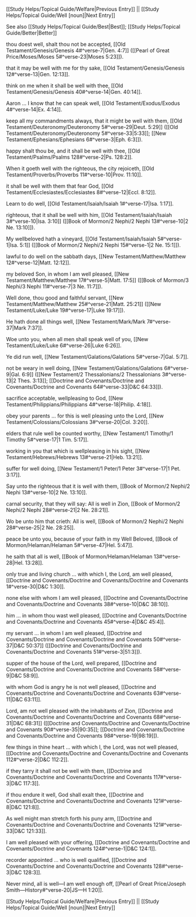 [[Study Helps/Topical Guide/Welfare|Previous Entry]]  ||  [[Study Helps/Topical Guide/Well [noun]|Next Entry]]

 See also [[Study Helps/Topical Guide/Best|Best]]; [[Study Helps/Topical Guide/Better|Better]]

 thou doest well, shalt thou not be accepted, [[Old Testament/Genesis/Genesis 4#^verse-7|Gen. 4:7]] ([[Pearl of Great Price/Moses/Moses 5#^verse-23|Moses 5:23]]).

 that it may be well with me for thy sake, [[Old Testament/Genesis/Genesis 12#^verse-13|Gen. 12:13]].

 think on me when it shall be well with thee, [[Old Testament/Genesis/Genesis 40#^verse-14|Gen. 40:14]].

 Aaron ... I know that he can speak well, [[Old Testament/Exodus/Exodus 4#^verse-14|Ex. 4:14]].

 keep all my commandments always, that it might be well with them, [[Old Testament/Deuteronomy/Deuteronomy 5#^verse-29|Deut. 5:29]] ([[Old Testament/Deuteronomy/Deuteronomy 5#^verse-33|5:33]]; [[New Testament/Ephesians/Ephesians 6#^verse-3|Eph. 6:3]]).

 happy shalt thou be, and it shall be well with thee, [[Old Testament/Psalms/Psalms 128#^verse-2|Ps. 128:2]].

 When it goeth well with the righteous, the city rejoiceth, [[Old Testament/Proverbs/Proverbs 11#^verse-10|Prov. 11:10]].

 it shall be well with them that fear God, [[Old Testament/Ecclesiastes/Ecclesiastes 8#^verse-12|Eccl. 8:12]].

 Learn to do well, [[Old Testament/Isaiah/Isaiah 1#^verse-17|Isa. 1:17]].

 righteous, that it shall be well with him, [[Old Testament/Isaiah/Isaiah 3#^verse-10|Isa. 3:10]] ([[Book of Mormon/2 Nephi/2 Nephi 13#^verse-10|2 Ne. 13:10]]).

 My wellbeloved hath a vineyard, [[Old Testament/Isaiah/Isaiah 5#^verse-1|Isa. 5:1]] ([[Book of Mormon/2 Nephi/2 Nephi 15#^verse-1|2 Ne. 15:1]]).

 lawful to do well on the sabbath days, [[New Testament/Matthew/Matthew 12#^verse-12|Matt. 12:12]].

 my beloved Son, in whom I am well pleased, [[New Testament/Matthew/Matthew 17#^verse-5|Matt. 17:5]] ([[Book of Mormon/3 Nephi/3 Nephi 11#^verse-7|3 Ne. 11:7]]).

 Well done, thou good and faithful servant, [[New Testament/Matthew/Matthew 25#^verse-21|Matt. 25:21]] ([[New Testament/Luke/Luke 19#^verse-17|Luke 19:17]]).

 He hath done all things well, [[New Testament/Mark/Mark 7#^verse-37|Mark 7:37]].

 Woe unto you, when all men shall speak well of you, [[New Testament/Luke/Luke 6#^verse-26|Luke 6:26]].

 Ye did run well, [[New Testament/Galations/Galations 5#^verse-7|Gal. 5:7]].

 not be weary in well doing, [[New Testament/Galations/Galations 6#^verse-9|Gal. 6:9]] ([[New Testament/2 Thessalonians/2 Thessalonians 3#^verse-13|2 Thes. 3:13]]; [[Doctrine and Covenants/Doctrine and Covenants/Doctrine and Covenants 64#^verse-33|D&C 64:33]]).

 sacrifice acceptable, wellpleasing to God, [[New Testament/Philippians/Philippians 4#^verse-18|Philip. 4:18]].

 obey your parents ... for this is well pleasing unto the Lord, [[New Testament/Colossians/Colossians 3#^verse-20|Col. 3:20]].

 elders that rule well be counted worthy, [[New Testament/1 Timothy/1 Timothy 5#^verse-17|1 Tim. 5:17]].

 working in you that which is wellpleasing in his sight, [[New Testament/Hebrews/Hebrews 13#^verse-21|Heb. 13:21]].

 suffer for well doing, [[New Testament/1 Peter/1 Peter 3#^verse-17|1 Pet. 3:17]].

 Say unto the righteous that it is well with them, [[Book of Mormon/2 Nephi/2 Nephi 13#^verse-10|2 Ne. 13:10]].

 carnal security, that they will say: All is well in Zion, [[Book of Mormon/2 Nephi/2 Nephi 28#^verse-21|2 Ne. 28:21]].

 Wo be unto him that crieth: All is well, [[Book of Mormon/2 Nephi/2 Nephi 28#^verse-25|2 Ne. 28:25]].

 peace be unto you, because of your faith in my Well Beloved, [[Book of Mormon/Helaman/Helaman 5#^verse-47|Hel. 5:47]].

 he saith that all is well, [[Book of Mormon/Helaman/Helaman 13#^verse-28|Hel. 13:28]].

 only true and living church ... with which I, the Lord, am well pleased, [[Doctrine and Covenants/Doctrine and Covenants/Doctrine and Covenants 1#^verse-30|D&C 1:30]].

 none else with whom I am well pleased, [[Doctrine and Covenants/Doctrine and Covenants/Doctrine and Covenants 38#^verse-10|D&C 38:10]].

 him ... in whom thou wast well pleased, [[Doctrine and Covenants/Doctrine and Covenants/Doctrine and Covenants 45#^verse-4|D&C 45:4]].

 my servant ... in whom I am well pleased, [[Doctrine and Covenants/Doctrine and Covenants/Doctrine and Covenants 50#^verse-37|D&C 50:37]] ([[Doctrine and Covenants/Doctrine and Covenants/Doctrine and Covenants 51#^verse-3|51:3]]).

 supper of the house of the Lord, well prepared, [[Doctrine and Covenants/Doctrine and Covenants/Doctrine and Covenants 58#^verse-9|D&C 58:9]].

 with whom God is angry he is not well pleased, [[Doctrine and Covenants/Doctrine and Covenants/Doctrine and Covenants 63#^verse-11|D&C 63:11]].

 Lord, am not well pleased with the inhabitants of Zion, [[Doctrine and Covenants/Doctrine and Covenants/Doctrine and Covenants 68#^verse-31|D&C 68:31]] ([[Doctrine and Covenants/Doctrine and Covenants/Doctrine and Covenants 90#^verse-35|90:35]]; [[Doctrine and Covenants/Doctrine and Covenants/Doctrine and Covenants 98#^verse-19|98:19]]).

 few things in thine heart ... with which I, the Lord, was not well pleased, [[Doctrine and Covenants/Doctrine and Covenants/Doctrine and Covenants 112#^verse-2|D&C 112:2]].

 if they tarry it shall not be well with them, [[Doctrine and Covenants/Doctrine and Covenants/Doctrine and Covenants 117#^verse-3|D&C 117:3]].

 if thou endure it well, God shall exalt thee, [[Doctrine and Covenants/Doctrine and Covenants/Doctrine and Covenants 121#^verse-8|D&C 121:8]].

 As well might man stretch forth his puny arm, [[Doctrine and Covenants/Doctrine and Covenants/Doctrine and Covenants 121#^verse-33|D&C 121:33]].

 I am well pleased with your offering, [[Doctrine and Covenants/Doctrine and Covenants/Doctrine and Covenants 124#^verse-1|D&C 124:1]].

 recorder appointed ... who is well qualified, [[Doctrine and Covenants/Doctrine and Covenants/Doctrine and Covenants 128#^verse-3|D&C 128:3]].

 Never mind, all is well—I am well enough off, [[Pearl of Great Price/Joseph Smith—History#^verse-20|JS—H 1:20]].

[[Study Helps/Topical Guide/Welfare|Previous Entry]]  ||  [[Study Helps/Topical Guide/Well [noun]|Next Entry]]